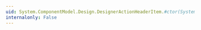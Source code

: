 ```yaml
---
uid: System.ComponentModel.Design.DesignerActionHeaderItem.#ctor(System.String)
internalonly: False
---
```

